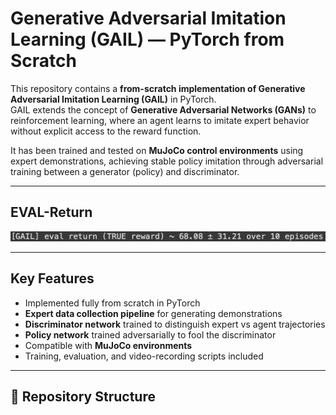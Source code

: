 # Generative Adversarial Imitation Learning (GAIL) — PyTorch from Scratch

This repository contains a **from-scratch implementation of Generative Adversarial Imitation Learning (GAIL)** in PyTorch.  
GAIL extends the concept of **Generative Adversarial Networks (GANs)** to reinforcement learning, where an agent learns to imitate expert behavior without explicit access to the reward function.

It has been trained and tested on **MuJoCo control environments** using expert demonstrations, achieving stable policy imitation through adversarial training between a generator (policy) and discriminator.

---

## EVAL-Return
<img src="return-result.jpeg">


---

## Key Features
- Implemented fully from scratch in PyTorch
- **Expert data collection pipeline** for generating demonstrations
- **Discriminator network** trained to distinguish expert vs agent trajectories
- **Policy network** trained adversarially to fool the discriminator
- Compatible with **MuJoCo environments**
- Training, evaluation, and video-recording scripts included

---

## 📂 Repository Structure
